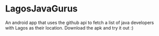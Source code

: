 # LagosJavaGurus
An android app that uses the github api to fetch a list of java developers with Lagos as their location.
Download the apk and try it out :)
